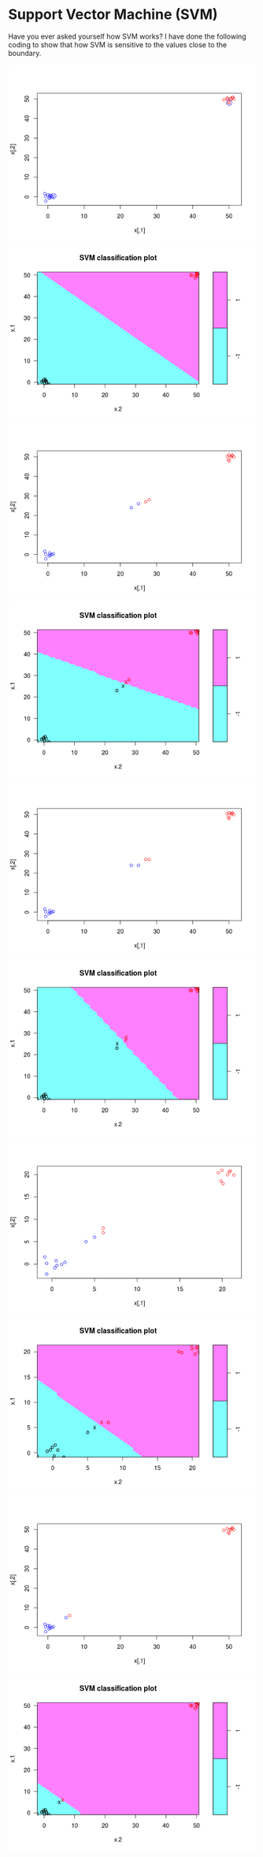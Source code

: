 
Support Vector Machine (SVM)
============================

Have you ever asked yourself how SVM works? I have done the following coding to show that how SVM is sensitive to the values close to the boundary.

![](SVM_files/figure-markdown_github-ascii_identifiers/unnamed-chunk-1-1.png)![](SVM_files/figure-markdown_github-ascii_identifiers/unnamed-chunk-1-2.png)![](SVM_files/figure-markdown_github-ascii_identifiers/unnamed-chunk-1-3.png)![](SVM_files/figure-markdown_github-ascii_identifiers/unnamed-chunk-1-4.png)![](SVM_files/figure-markdown_github-ascii_identifiers/unnamed-chunk-1-5.png)![](SVM_files/figure-markdown_github-ascii_identifiers/unnamed-chunk-1-6.png)![](SVM_files/figure-markdown_github-ascii_identifiers/unnamed-chunk-1-7.png)![](SVM_files/figure-markdown_github-ascii_identifiers/unnamed-chunk-1-8.png)![](SVM_files/figure-markdown_github-ascii_identifiers/unnamed-chunk-1-9.png)![](SVM_files/figure-markdown_github-ascii_identifiers/unnamed-chunk-1-10.png)
